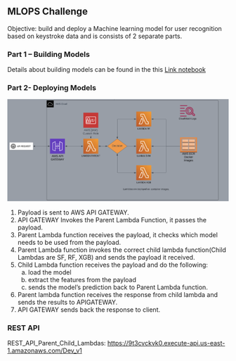 ## MLOPS Challenge
Objective: build and deploy a Machine learning model for user recognition based on keystroke data and is consists of 2 separate parts.

### Part 1 – Building Models
Details about building models can be found in the this [Link notebook](training/TF%20MLOPs%20challenge.ipynb)
<br>
### Part 2- Deploying Models
![Architecure](assets/architecture.png)
<ol>
    <li>Payload is sent to AWS API GATEWAY.</li>
    <li>API GATEWAY Invokes the Parent Lambda Function, it passes the payload.</li>
    <li>Parent Lambda function receives the payload, it checks which model needs to be used from the payload.</li>
    <li>Parent Lambda function invokes the correct child lambda function(Child Lambdas are SF, RF, XGB) and sends the payload it received.</li>
    <li>Child Lambda function receives the payload and do the following:
    <ol type="a">
            <li>load the model</li>
            <li>extract the features from the payload</li>
            <li>sends the model’s prediction back to Parent Lambda function.</li>
        </ol>
    </li>
    <li>Parent lambda function receives the response from child lambda and sends the results to APIGATEWAY.</li>
    <li>API GATEWAY sends back the response to client.</li>
</ol>

### REST API
REST_API_Parent_Child_Lambdas: https://9t3cvckvk0.execute-api.us-east-1.amazonaws.com/Dev_v1

